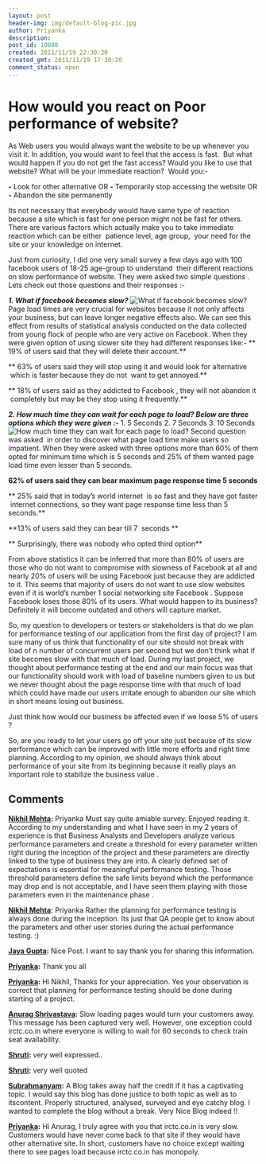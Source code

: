 ```yaml
---
layout: post
header-img: img/default-blog-pic.jpg
author: Priyanka
description: 
post_id: 10080
created: 2011/11/19 22:30:20
created_gmt: 2011/11/19 17:30:20
comment_status: open
---
```


# How would you react on Poor performance of website?

As Web users you would always want the website to be up whenever you visit it. In addition, you would want to feel that the access is fast.  But what would happen if you do not get the fast access? Would you like to use that website? What will be your immediate reaction?  Would you:-

**-** Look for other alternative OR **-** Temporarily stop accessing the website OR **-** Abandon the site permanently

Its not necessary that everybody would have same type of reaction because a site which is fast for one person might not be fast for others. There are various factors which actually make you to take immediate reaction which can be either  patience level, age group,  your need for the site or your knowledge on internet.

Just from curiosity, I did one very small survey a few days ago with 100 facebook users of 18-25 age-group to understand  their different reactions on slow performance of website. They were asked two simple questions . Lets check out those questions and their responses :-

_**1. What if facebook becomes slow?**_ ![][1] Page load times are very crucial for websites because it not only affects your business, but can leave longer negative effects also. We can see this effect from results of statistical analysis conducted on the data collected from young flock of people who are very active on Facebook. When they were given option of using slower site they had different responses like:- ** 19% of users said that they will delete their account.**

** 63% of users said they will stop using it and would look for alternative  which is faster because they do not  want to get annoyed.**

** 18% of users said as they addicted to Facebook , they will not abandon it  completely but may be they stop using it frequently.**

_**2\. How much time they can wait for each page to load? Below are three options which they were given :-**_ 1\. 5 Seconds 2\. 7 Seconds 3\. 10 Seconds ![][2] Second question was asked  in order to discover what page load time make users so impatient. When they were asked with three options more than 60% of them opted for minimum time which is 5 seconds and 25% of them wanted page load time even lesser than 5 seconds.

**62% of users said they can bear maximum page response time 5 seconds**

** 25% said that in today’s world internet  is so fast and they have got faster  internet connections, so they want page response time less than 5 seconds.**

**13% of users said they can bear till 7  seconds **

** Surprisingly, there was nobody who opted third option**

From above statistics it can be inferred that more than 80% of users are those who do not want to compromise with slowness of Facebook at all and nearly 20% of users will be using Facebook just because they are addicted to it. This seems that majority of users do not want to use slow websites even if it is world’s number 1 social networking site Facebook . Suppose Facebook loses those 80% of its users. What would happen to its business? Definitely it will become outdated and others will capture market.

So, my question to developers or testers or stakeholders is that do we plan for performance testing of our application from the first day of project? I am sure many of us think that functionality of our site should not break with load of n number of concurrent users per second but we don’t think what if site becomes slow with that much of load. During my last project, we thought about performance testing at the end and our main focus was that our functionality should work with load of baseline numbers given to us but we never thought about the page response time with that much of load which could have made our users irritate enough to abandon our site which in short means losing out business.

Just think how would our business be affected even if we loose 5% of users ?

So, are you ready to let your users go off your site just because of its slow performance which can be improved with little more efforts and right time planning. According to my opinion, we should always think about performance of your site from its beginning because it really plays an important role to stabilize the business value .

   [1]: http://xebee.xebia.in/wp-content/uploads/2011/11/Screen-shot-2011-11-09-at-5.33.10-PM.png (What if facebook becomes slow?)
   [2]: http://xebee.xebia.in/wp-content/uploads/2011/11/second-graph.png (How much time they can wait for each page to load? )

## Comments

**[Nikhil Mehta](#6245 "2011-11-23 12:45:44"):** Priyanka Must say quite amiable survey. Enjoyed reading it. According to my understanding and what I have seen in my 2 years of experience is that Business Analysts and Developers analyze various performance parameters and create a threshold for every parameter written right during the inception of the project and these parameters are directly linked to the type of business they are into. A clearly defined set of expectations is essential for meaningful performance testing. Those threshold parameters define the safe limits beyond which the performance may drop and is not acceptable, and I have seen them playing with those parameters even in the maintenance phase .

**[Nikhil Mehta](#6398 "2011-12-15 14:20:27"):** Priyanka Rather the planning for performance testing is always done during the inception. Its just that QA people get to know about the parameters and other user stories during the actual performance testing. :)

**[Jaya Gupta](#6299 "2011-12-01 09:59:33"):** Nice Post. I want to say thank you for sharing this information.

**[Priyanka](#6301 "2011-12-01 10:45:40"):** Thank you all

**[Priyanka](#6302 "2011-12-01 11:16:28"):** Hi Nikhil, Thanks for your appreciation. Yes your observation is correct that planning for performance testing should be done during starting of a project.

**[Anurag Shrivastava](#6581 "2012-01-03 19:18:11"):** Slow loading pages would turn your customers away. This message has been captured very well. However, one exception could irctc.co.in where everyone is willing to wait for 60 seconds to check train seat availability.

**[Shruti](#6237 "2011-11-22 12:26:31"):** very well expressed..

**[Shruti](#6238 "2011-11-22 12:28:38"):** very well quoted

**[Subrahmanyam](#6400 "2011-12-15 15:56:38"):** A Blog takes away half the credit if it has a captivating topic. I would say this blog has done justice to both topic as well as to itscontent. Properly structured, analysed, surveyed and eye catchy blog. I wanted to complete the blog without a break. Very Nice Blog indeed !!

**[Priyanka](#7124 "2012-01-25 12:28:32"):** Hi Anurag, I truly agree with you that irctc.co.in is very slow. Customers would have never come back to that site if they would have other alternative site. In short, customers have no choice except waiting there to see pages load because irctc.co.in has monopoly.

